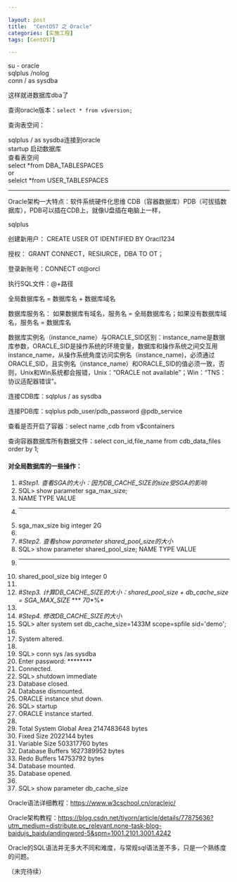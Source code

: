 ```yaml
---

layout: post
title:  "CentOS7 之 Oracle"
categories: [实施工程]
tags: [CentOS7]

---
```


su - oracle  
sqlplus /nolog  
conn / as sysdba    

这样就进数据库dba了  

查询oracle版本：`select * from v$version;`  

查询表空间：

sqlplus / as sysdba连接到oracle   
startup 启动数据库  
查看表空间  
select *from DBA_TABLESPACES  
or  
selelct *from USER_TABLESPACES    

---

Oracle架构一大特点：软件系统硬件化思维  CDB（容器数据库）PDB（可拔插数据库），PDB可以插在CDB上，就像U盘插在电脑上一样，

sqlplus   

创建新用户： CREATE USER OT IDENTIFIED BY Oracl1234   

授权： GRANT CONNECT，RESIURCE，DBA TO OT；  

登录新账号：CONNECT ot@orcl  

执行SQL文件：@+路径  

全局数据库名 = 数据库名 + 数据库域名  

数据库服务名： 如果数据库有域名，服务名 = 全局数据库名；如果没有数据库域名，服务名 = 数据库名  

数据库实例名（instance_name）与ORACLE_SID区别：instance_name是数据库参数，ORACLE_SID是操作系统的环境变量，数据库和操作系统之间交互用instance_name，从操作系统角度访问实例名（instance_name)，必须通过ORACLE_SID，且实例名（instance_name）和ORACLE_SID的值必须一致，否则，Unix和Win系统都会报错，Unix：“ORACLE not available”；Win：“TNS：协议适配器错误”。

连接CDB库：sqlplus / as sysdba  

连接PDB库：sqlplus pdb_user/pdb_password @pdb_service  

查看是否开启了容器：select name ,cdb from v$containers  

查询容器数据库所有数据文件：select con_id,file_name from cdb_data_files order by 1;      

####  对全局数据库的一些操作：

1. *#Step1.* *查看SGA的大小：因为DB_CACHE_SIZE的size受SGA的影响*
2. SQL> show parameter sga_max_size;
3. NAME                     TYPE    VALUE
4. ------------------------------------ ----------- ------------------------------
5. sga_max_size                 big integer 2G
6. 
7. *#Step2.* *查看show parameter shared_pool_size的大小*
8. SQL> show parameter shared_pool_size;                   NAME                     TYPE    VALUE
9. ------------------------------------ ----------- ------------------------------
10. shared_pool_size             big integer 0
11. 
12. *#Step3.* *计算DB_CACHE_SIZE的大小：shared_pool_size* *+* *db_cache_size* *=* *SGA_MAX_SIZE* *** *70**%*
13. 
14. *#Step4.* *修改DB_CACHE_SIZE的大小*
15. SQL> alter system set db_cache_size=1433M scope=spfile sid='demo';
16.  
17. System altered.
18.  
19. SQL> conn sys /as sysdba
20. Enter password: ********
21. Connected.
22. SQL> shutdown immediate
23. Database closed.
24. Database dismounted.
25. ORACLE instance shut down.
26. SQL> startup
27. ORACLE instance started.
28.  
29. Total System Global Area 2147483648 bytes
30. Fixed Size          2022144 bytes
31. Variable Size         503317760 bytes
32. Database Buffers     1627389952 bytes
33. Redo Buffers           14753792 bytes
34. Database mounted.
35. Database opened.
36.  
37. SQL> show parameter db_cache_size



Oracle语法详细教程：<https://www.w3cschool.cn/oraclejc/>    

Oracle架构教程：<https://blog.csdn.net/tiyorn/article/details/77875636?utm_medium=distribute.pc_relevant.none-task-blog-baidujs_baidulandingword-5&spm=1001.2101.3001.4242>

Oracle的SQL语法并无多大不同和难度，与常规sql语法差不多，只是一个熟练度的问题。

（未完待续）  